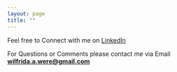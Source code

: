 ```yaml
---
layout: page
title: ""
---
```

Feel free to Connect with me on [LinkedIn](https://www.linkedin.com/in/wilfridawere/)

For Questions or Comments please contact me via Email **wilfrida.a.were@gmail.com**
